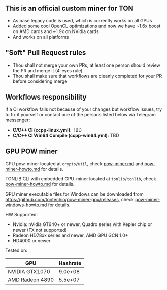 ## This is an official custom miner for TON
* As base legacy code is used, which is currently works on all GPUs
* Added some cool OpenCL optimizations and now we have ~1.6x boost on AMD cards and ~1.9x on NVidia cards
* And works on all platforms 

## "Soft" Pull Request rules

* Thou shall not merge your own PRs, at least one person should review the PR and merge it (4-eyes rule)
* Thou shall make sure that workflows are cleanly completed for your PR before considering merge

## Workflows responsibility
If a CI workflow fails not because of your changes but workflow issues, try to fix it yourself or contact one of the persons listed below via Telegram messenger:

* **C/C++ CI (ccpp-linux.yml)**: TBD
* **C/C++ CI Win64 Compile (ccpp-win64.yml)**: TBD

## GPU POW miner

GPU pow-miner located at `crypto/util`, check [pow-miner.md](crypto/util/pow-miner.md) and [pow-miner-howto.md](crypto/util/pow-miner-howto.md) for details.

TONLIB CLI with embedded GPU-miner located at `tonlib/tonlib`, check [pow-miner-howto.md](crypto/util/pow-miner-howto.md#tonlib-cli-wrapper-with-embedded-gpu-miner) for details.

GPU miner executable files for Windows can be downloaded from https://github.com/tontechio/pow-miner-gpu/releases, check [pow-miner-windows-howto.md](crypto/util/pow-miner-windows-howto.md) for details.

HW Supported:
- Nvidia: nVidia GT640+ or newer, Quadro series with Kepler chip or newer (FX not supported)
- Radeon HD78xx series and newer, AMD GPU GCN 1.0+
- HD4000 or newer

Tested on:

| GPU | Hashrate |
|-----|:---------|
NVIDIA GTX1070 | 9.0e+08
AMD Radeon 4890 | 5.5e+07
